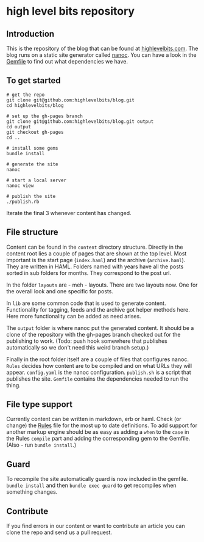 high level bits repository
==========================

Introduction
------------

This is the repository of the blog that can be found at [highlevelbits.com](http://highlevelbits.com). The blog runs on a static site generator called [nanoc](http://nanoc.ws/). You can have a look in the [Gemfile](https://github.com/highlevelbits/blog/blob/master/Gemfile) to find out what dependencies we have.

To get started
--------------

    # get the repo
    git clone git@github.com:highlevelbits/blog.git
    cd highlevelbits/blog

    # set up the gh-pages branch
    git clone git@github.com:highlevelbits/blog.git output
    cd output
    git checkout gh-pages
    cd ..

    # install some gems
    bundle install

    # generate the site
    nanoc

    # start a local server
    nanoc view

    # publish the site
    ./publish.rb

Iterate the final 3 whenever content has changed.

File structure
--------------

Content can be found in the `content` directory structure. Directly in the content root lies a couple of pages that are shown at the top level. Most important is the start page (`index.haml`) and the archive (`archive.haml`). They are written in HAML. Folders named with years have all the posts sorted in sub folders for months. They correspond to the post url.

In the folder `layouts` are - meh - layouts. There are two layouts now. One for the overall look and one specific for posts.

In `lib` are some common code that is used to generate content. Functionality for tagging, feeds and the archive got helper methods here. Here more functionality can be added as need arises.

The `output` folder is where nanoc put the generated content. It should be a clone of the repository with the gh-pages branch checked out for the publishing to work. (Todo: push hook somewhere that publishes automatically so we don't need this weird branch setup.)

Finally in the root folder itself are a couple of files that configures nanoc. `Rules` decides how content are to be compiled and on what URLs they will appear. `config.yaml` is the nanoc configuration. `publish.sh` is a script that publishes the site. `Gemfile` contains the dependencies needed to run the thing.

File type support
-----------------

Currently content can be written in markdown, erb or haml. Check (or change) the [Rules](https://github.com/highlevelbits/blog/blob/master/Rules) file for the most up to date definitions. To add support for another markup engine should be as easy as adding a `when` to the `case` in the Rules `compile` part and adding the corresponding gem to the Gemfile. (Also - run `bundle install`.)

Guard
-----

To recompile the site automatically guard is now included in the gemfile. `bundle install` and then `bundle exec guard` to get recompiles when something changes.

Contribute
----------

If you find errors in our content or want to contribute an article you can clone the repo and send us a pull request.

